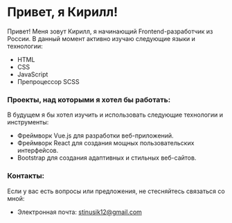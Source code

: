 # Привет, я Кирилл!

Привет! Меня зовут Кирилл, я начинающий Frontend-разработчик из России. В данный момент активно изучаю следующие языки и технологии:

- HTML
- CSS
- JavaScript
- Препроцессор SCSS

### Проекты, над которыми я хотел бы работать:

В будущем я бы хотел изучить и использовать следующие технологии и инструменты:

- Фреймворк Vue.js для разработки веб-приложений.
- Фреймворк React для создания мощных пользовательских интерфейсов.
- Bootstrap для создания адаптивных и стильных веб-сайтов.

### Контакты:

Если у вас есть вопросы или предложения, не стесняйтесь связаться со мной:

- Электронная почта: [stinusik12@gmail.com](mailto:stinusik12@gmail.com)
